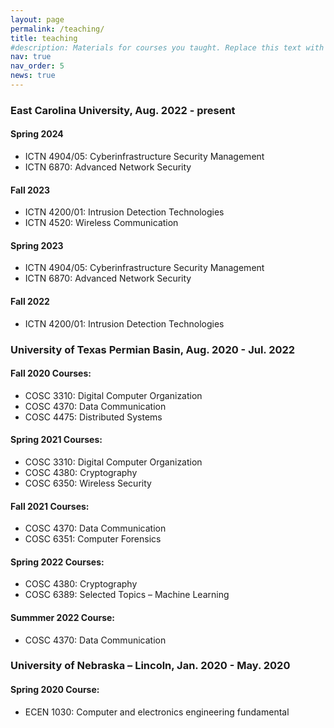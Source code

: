 ```yaml
---
layout: page
permalink: /teaching/
title: teaching
#description: Materials for courses you taught. Replace this text with your description.
nav: true
nav_order: 5
news: true
---
```

### East Carolina University, Aug. 2022 - present
#### Spring 2024
* ICTN 4904/05: Cyberinfrastructure Security Management
* ICTN 6870: Advanced Network Security
  
#### Fall 2023
* ICTN 4200/01: Intrusion Detection Technologies
* ICTN 4520: Wireless Communication
  
#### Spring 2023
* ICTN 4904/05: Cyberinfrastructure Security Management
* ICTN 6870: Advanced Network Security
  
#### Fall 2022
* ICTN 4200/01: Intrusion Detection Technologies 

### University of Texas Permian Basin, Aug. 2020 - Jul. 2022

#### Fall 2020 Courses:
* COSC 3310: Digital Computer Organization
* COSC 4370: Data Communication
* COSC 4475: Distributed Systems
           
#### Spring 2021 Courses:
* COSC 3310: Digital Computer Organization
* COSC 4380: Cryptography
* COSC 6350: Wireless Security
           
#### Fall 2021 Courses:
* COSC 4370: Data Communication 
* COSC 6351: Computer Forensics

#### Spring 2022 Courses:
* COSC 4380: Cryptography
* COSC 6389: Selected Topics – Machine Learning

#### Summmer 2022 Course:
* COSC 4370: Data Communication 

### University of Nebraska – Lincoln, Jan. 2020 - May. 2020

#### Spring 2020 Course:
* ECEN 1030: Computer and electronics engineering fundamental

